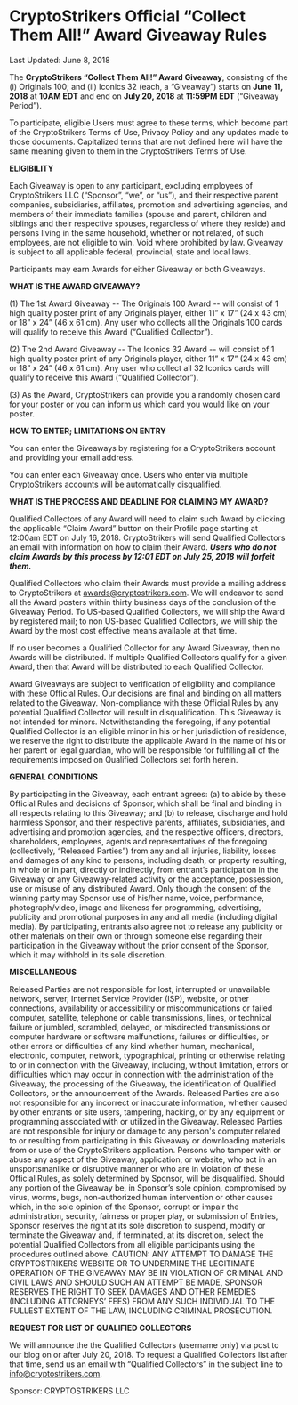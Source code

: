 # CryptoStrikers Official “Collect Them All!” Award Giveaway Rules
Last Updated: June 8, 2018
									
The **CryptoStrikers “Collect Them All!” Award Giveaway**, consisting of the (i) Originals 100; and (ii) Iconics 32 (each, a “Giveaway”) starts on **June 11, 2018** at **10AM EDT** and end on **July 20, 2018** at **11:59PM EDT** (“Giveaway Period”).
					
To participate, eligible Users must agree to these terms, which become part of the CryptoStrikers Terms of Use, Privacy Policy and any updates made to those documents. Capitalized terms that are not defined here will have the same meaning given to them in the CryptoStrikers Terms of Use.

**ELIGIBILITY**

Each Giveaway is open to any participant, excluding employees of CryptoStrikers LLC (“Sponsor”, “we”, or “us”), and their respective parent companies, subsidiaries, affiliates, promotion and advertising agencies, and members of their immediate families (spouse and parent, children and siblings and their respective spouses, regardless of where they reside) and persons living in the same household, whether or not related, of such employees, are not eligible to win. Void where prohibited by law. Giveaway is subject to all applicable federal, provincial, state and local laws.

Participants may earn Awards for either Giveaway or both Giveaways.
					
**WHAT IS THE AWARD GIVEAWAY?**

(1) The 1st Award Giveaway -- The Originals 100 Award -- will consist of 1 high quality poster print of any Originals player, either 11” x 17” (24 x 43 cm) or 18” x 24” (46 x 61 cm). Any user who collects all the Originals 100 cards will qualify to receive this Award (“Qualified Collector”).

(2) The 2nd Award Giveaway -- The Iconics 32 Award -- will consist of 1 high quality poster print of any Originals player, either 11” x 17” (24 x 43 cm) or 18” x 24” (46 x 61 cm). Any user who collect all 32 Iconics cards will qualify to receive this Award (“Qualified Collector”).

(3) As the Award, CryptoStrikers can provide you a randomly chosen card for your poster or you can inform us which card you would like on your poster. 

**HOW TO ENTER; LIMITATIONS ON ENTRY**
					
You can enter the Giveaways by registering for a CryptoStrikers account and providing your email address. 

You can enter each Giveaway once. Users who enter via multiple CryptoStrikers accounts will be automatically disqualified.
			
**WHAT IS THE PROCESS AND DEADLINE FOR CLAIMING MY AWARD?**

Qualified Collectors of any Award will need to claim such Award by clicking the applicable “Claim Award” button on their Profile page starting at 12:00am EDT on July 16, 2018. CryptoStrikers will send Qualified Collectors an email with information on how to claim their Award. **_Users who do not claim Awards by this process by 12:01 EDT on July 25, 2018 will forfeit them._** 

Qualified Collectors who claim their Awards must provide a mailing address to CryptoStrikers at awards@cryptostrikers.com. We will endeavor to send all the Award posters within thirty business days of the conclusion of the Giveaway Period. To US-based Qualified Collectors, we will ship the Award by registered mail; to non US-based Qualified Collectors, we will ship the Award by the most cost effective means available at that time.

If no user becomes a Qualified Collector for any Award Giveaway, then no Awards will be distributed. If multiple Qualified Collectors qualify for a given Award, then that Award will be distributed to each Qualified Collector.

Award Giveaways are subject to verification of eligibility and compliance with these Official Rules. Our decisions are final and binding on all matters related to the Giveaway. Non-compliance with these Official Rules by any potential Qualified Collector will result in disqualification. This Giveaway is not intended for minors. Notwithstanding the foregoing, if any potential Qualified Collector is an eligible minor in his or her jurisdiction of residence, we reserve the right to distribute the applicable Award in the name of his or her parent or legal guardian, who will be responsible for fulfilling all of the requirements imposed on Qualified Collectors set forth herein.
					
**GENERAL CONDITIONS**

By participating in the Giveaway, each entrant agrees: (a) to abide by these Official Rules and decisions of Sponsor, which shall be final and binding in all respects relating to this Giveaway; and (b) to release, discharge and hold harmless Sponsor, and their respective parents, affiliates, subsidiaries, and advertising and promotion agencies, and the respective officers, directors, shareholders, employees, agents and representatives of the foregoing (collectively, “Released Parties”) from any and all injuries, liability, losses and damages of any kind to persons, including death, or property resulting, in whole or in part, directly or indirectly, from entrant’s participation in the Giveaway or any Giveaway-related activity or the acceptance, possession, use or misuse of any distributed Award. Only though the consent of the winning party may Sponsor use of his/her name, voice, performance, photograph/video, image and likeness for programming, advertising, publicity and promotional purposes in any and all media (including digital media). By participating, entrants also agree not to release any publicity or other materials on their own or through someone else regarding their participation in the Giveaway without the prior consent of the Sponsor, which it may withhold in its sole discretion.
					
**MISCELLANEOUS**

Released Parties are not responsible for lost, interrupted or unavailable network, server, Internet Service Provider (ISP), website, or other connections, availability or accessibility or miscommunications or failed computer, satellite, telephone or cable transmissions, lines, or technical failure or jumbled, scrambled, delayed, or misdirected transmissions or computer hardware or software malfunctions, failures or difficulties, or other errors or difficulties of any kind whether human, mechanical, electronic, computer, network, typographical, printing or otherwise relating to or in connection with the Giveaway, including, without limitation, errors or difficulties which may occur in connection with the administration of the Giveaway, the processing of the Giveaway, the identification of Qualified Collectors, or the announcement of the Awards. Released Parties are also not responsible for any incorrect or inaccurate information, whether caused by other entrants or site users, tampering, hacking, or by any equipment or programming associated with or utilized in the Giveaway. Released Parties are not responsible for injury or damage to any person's computer related to or resulting from participating in this Giveaway or downloading materials from or use of the CryptoStrikers application. Persons who tamper with or abuse any aspect of the Giveaway, application, or website, who act in an unsportsmanlike or disruptive manner or who are in violation of these Official Rules, as solely determined by Sponsor, will be disqualified. Should any portion of the Giveaway be, in Sponsor’s sole opinion, compromised by virus, worms, bugs, non-authorized human intervention or other causes which, in the sole opinion of the Sponsor, corrupt or impair the administration, security, fairness or proper play, or submission of Entries, Sponsor reserves the right at its sole discretion to suspend, modify or terminate the Giveaway and, if terminated, at its discretion, select the potential Qualified Collectors from all eligible participants using the procedures outlined above. CAUTION: ANY ATTEMPT TO DAMAGE THE CRYPTOSTRIKERS WEBSITE OR TO UNDERMINE THE LEGITIMATE OPERATION OF THE GIVEAWAY MAY BE IN VIOLATION OF CRIMINAL AND CIVIL LAWS AND SHOULD SUCH AN ATTEMPT BE MADE, SPONSOR RESERVES THE RIGHT TO SEEK DAMAGES AND OTHER REMEDIES (INCLUDING ATTORNEYS’ FEES) FROM ANY SUCH INDIVIDUAL TO THE FULLEST EXTENT OF THE LAW, INCLUDING CRIMINAL PROSECUTION.
					
**REQUEST FOR LIST OF QUALIFIED COLLECTORS**

We will announce the the Qualified Collectors (username only) via post to our blog on or after July 20, 2018. To request a Qualified Collectors list after that time, send us an email with “Qualified Collectors” in the subject line to info@cryptostrikers.com.
					
Sponsor: CRYPTOSTRIKERS LLC				
